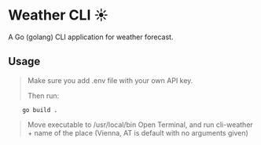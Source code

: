 # Weather CLI ☀️

A Go (golang) CLI application for weather forecast.

## Usage

> Make sure you add .env file with your own API key.
> 
> Then run:

```shell
    go build .
```
> Move executable to /usr/local/bin
> Open Terminal, and run cli-weather + name of the place (Vienna, AT is default with no arguments given)
